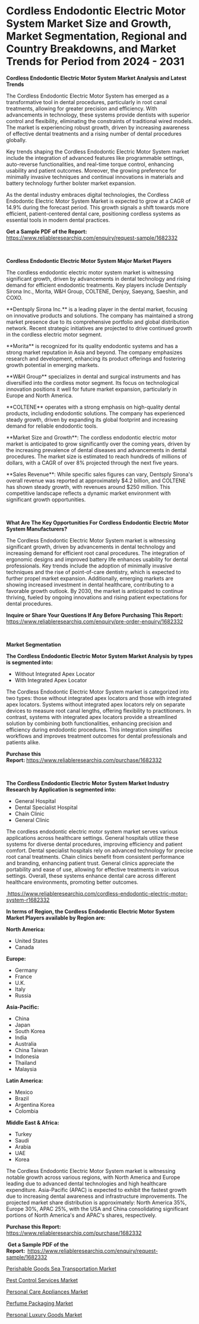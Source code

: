 <p><h1>Cordless Endodontic Electric Motor System Market Size and Growth, Market Segmentation, Regional and Country Breakdowns, and Market Trends for Period from 2024 -  2031</h1></p><p><strong>Cordless Endodontic Electric Motor System Market Analysis and Latest Trends</strong></p>
<p><p>The Cordless Endodontic Electric Motor System has emerged as a transformative tool in dental procedures, particularly in root canal treatments, allowing for greater precision and efficiency. With advancements in technology, these systems provide dentists with superior control and flexibility, eliminating the constraints of traditional wired models. The market is experiencing robust growth, driven by increasing awareness of effective dental treatments and a rising number of dental procedures globally.</p><p>Key trends shaping the Cordless Endodontic Electric Motor System market include the integration of advanced features like programmable settings, auto-reverse functionalities, and real-time torque control, enhancing usability and patient outcomes. Moreover, the growing preference for minimally invasive techniques and continual innovations in materials and battery technology further bolster market expansion. </p><p>As the dental industry embraces digital technologies, the Cordless Endodontic Electric Motor System Market is expected to grow at a CAGR of 14.9% during the forecast period. This growth signals a shift towards more efficient, patient-centered dental care, positioning cordless systems as essential tools in modern dental practices.</p></p>
<p><strong>Get a Sample PDF of the Report:&nbsp;</strong> <a href="https://www.reliableresearchiq.com/enquiry/request-sample/1682332?utm_campaign=1834&utm_medium=2&utm_source=Github&utm_content=ia&utm_term=11122024&utm_id=cordless-endodontic-electric-motor-system">https://www.reliableresearchiq.com/enquiry/request-sample/1682332</a></p>
<p>&nbsp;</p>
<p><strong>Cordless Endodontic Electric Motor System Major Market Players</strong></p>
<p><p>The cordless endodontic electric motor system market is witnessing significant growth, driven by advancements in dental technology and rising demand for efficient endodontic treatments. Key players include Dentsply Sirona Inc., Morita, W&H Group, COLTENE, Denjoy, Saeyang, Saeshin, and COXO.</p><p>**Dentsply Sirona Inc.** is a leading player in the dental market, focusing on innovative products and solutions. The company has maintained a strong market presence due to its comprehensive portfolio and global distribution network. Recent strategic initiatives are projected to drive continued growth in the cordless electric motor segment.</p><p>**Morita** is recognized for its quality endodontic systems and has a strong market reputation in Asia and beyond. The company emphasizes research and development, enhancing its product offerings and fostering growth potential in emerging markets.</p><p>**W&H Group** specializes in dental and surgical instruments and has diversified into the cordless motor segment. Its focus on technological innovation positions it well for future market expansion, particularly in Europe and North America.</p><p>**COLTENE** operates with a strong emphasis on high-quality dental products, including endodontic solutions. The company has experienced steady growth, driven by expanding its global footprint and increasing demand for reliable endodontic tools.</p><p>**Market Size and Growth**: The cordless endodontic electric motor market is anticipated to grow significantly over the coming years, driven by the increasing prevalence of dental diseases and advancements in dental procedures. The market size is estimated to reach hundreds of millions of dollars, with a CAGR of over 8% projected through the next five years.</p><p>**Sales Revenue**: While specific sales figures can vary, Dentsply Sirona's overall revenue was reported at approximately $4.2 billion, and COLTENE has shown steady growth, with revenues around $250 million. This competitive landscape reflects a dynamic market environment with significant growth opportunities.</p></p>
<p>&nbsp;</p>
<p><strong>What Are The Key Opportunities For Cordless Endodontic Electric Motor System Manufacturers?</strong></p>
<p><p>The Cordless Endodontic Electric Motor System market is witnessing significant growth, driven by advancements in dental technology and increasing demand for efficient root canal procedures. The integration of ergonomic designs and improved battery life enhances usability for dental professionals. Key trends include the adoption of minimally invasive techniques and the rise of point-of-care dentistry, which is expected to further propel market expansion. Additionally, emerging markets are showing increased investment in dental healthcare, contributing to a favorable growth outlook. By 2030, the market is anticipated to continue thriving, fueled by ongoing innovations and rising patient expectations for dental procedures.</p></p>
<p><strong>Inquire or Share Your Questions If Any Before Purchasing This Report:</strong> <a href="https://www.reliableresearchiq.com/enquiry/pre-order-enquiry/1682332?utm_campaign=1834&utm_medium=2&utm_source=Github&utm_content=ia&utm_term=11122024&utm_id=cordless-endodontic-electric-motor-system">https://www.reliableresearchiq.com/enquiry/pre-order-enquiry/1682332</a></p>
<p>&nbsp;</p>
<p><strong>Market Segmentation</strong></p>
<p><strong>The Cordless Endodontic Electric Motor System Market Analysis by types is segmented into:</strong></p>
<p><ul><li>Without Integrated Apex Locator</li><li>With Integrated Apex Locator</li></ul></p>
<p><p>The Cordless Endodontic Electric Motor System market is categorized into two types: those without integrated apex locators and those with integrated apex locators. Systems without integrated apex locators rely on separate devices to measure root canal lengths, offering flexibility to practitioners. In contrast, systems with integrated apex locators provide a streamlined solution by combining both functionalities, enhancing precision and efficiency during endodontic procedures. This integration simplifies workflows and improves treatment outcomes for dental professionals and patients alike.</p></p>
<p><strong>Purchase this Report:&nbsp;</strong><a href="https://www.reliableresearchiq.com/purchase/1682332?utm_campaign=1834&utm_medium=2&utm_source=Github&utm_content=ia&utm_term=11122024&utm_id=cordless-endodontic-electric-motor-system">https://www.reliableresearchiq.com/purchase/1682332</a></p>
<p>&nbsp;</p>
<p><strong>The Cordless Endodontic Electric Motor System Market Industry Research by Application is segmented into:</strong></p>
<p><ul><li>General Hospital</li><li>Dental Specialist Hospital</li><li>Chain Clinic</li><li>General Clinic</li></ul></p>
<p><p>The cordless endodontic electric motor system market serves various applications across healthcare settings. General hospitals utilize these systems for diverse dental procedures, improving efficiency and patient comfort. Dental specialist hospitals rely on advanced technology for precise root canal treatments. Chain clinics benefit from consistent performance and branding, enhancing patient trust. General clinics appreciate the portability and ease of use, allowing for effective treatments in various settings. Overall, these systems enhance dental care across different healthcare environments, promoting better outcomes.</p></p>
<p><a href="https://www.reliableresearchiq.com/cordless-endodontic-electric-motor-system-r1682332?utm_campaign=1834&utm_medium=2&utm_source=Github&utm_content=ia&utm_term=11122024&utm_id=cordless-endodontic-electric-motor-system">&nbsp;https://www.reliableresearchiq.com/cordless-endodontic-electric-motor-system-r1682332</a></p>
<p><strong>In terms of Region, the Cordless Endodontic Electric Motor System Market Players available by Region are:</strong></p>
<p>
    <p> <strong> North America: </strong>
        <ul>
            <li>United States</li>
            <li>Canada</li>
        </ul>
        </p> 
    <p> <strong> Europe: </strong>
        <ul>
            <li>Germany</li>
            <li>France</li>
            <li>U.K.</li>
            <li>Italy</li>
            <li>Russia</li>
        </ul>
        </p> 
    <p> <strong> Asia-Pacific: </strong>
        <ul>
            <li>China</li>
            <li>Japan</li>
            <li>South Korea</li>
            <li>India</li>
            <li>Australia</li>
            <li>China Taiwan</li>
            <li>Indonesia</li>
            <li>Thailand</li>
            <li>Malaysia</li>
        </ul>
        </p> 
    <p> <strong> Latin America: </strong>
        <ul>
            <li>Mexico</li>
            <li>Brazil</li>
            <li>Argentina Korea</li>
            <li>Colombia</li>
        </ul>
        </p> 
    <p> <strong> Middle East & Africa: </strong>
        <ul>
            <li>Turkey</li>
            <li>Saudi</li>
            <li>Arabia</li>
            <li>UAE</li>
            <li>Korea</li>
        </ul>
    </p>
    </p>
<p><p>The Cordless Endodontic Electric Motor System market is witnessing notable growth across various regions, with North America and Europe leading due to advanced dental technologies and high healthcare expenditure. Asia-Pacific (APAC) is expected to exhibit the fastest growth due to increasing dental awareness and infrastructure improvements. The projected market share distribution is approximately: North America 35%, Europe 30%, APAC 25%, with the USA and China consolidating significant portions of North America's and APAC's shares, respectively.</p></p>
<p><strong>Purchase this Report: </strong><a href="https://www.reliableresearchiq.com/purchase/1682332?utm_campaign=1834&utm_medium=2&utm_source=Github&utm_content=ia&utm_term=11122024&utm_id=cordless-endodontic-electric-motor-system">https://www.reliableresearchiq.com/purchase/1682332</a></p>
<p>&nbsp;<strong>Get a Sample PDF of the Report:&nbsp;&nbsp;</strong><a href="https://www.reliableresearchiq.com/enquiry/request-sample/1682332?utm_campaign=1834&utm_medium=2&utm_source=Github&utm_content=ia&utm_term=11122024&utm_id=cordless-endodontic-electric-motor-system">https://www.reliableresearchiq.com/enquiry/request-sample/1682332</a></p>
<p><strong></strong></p>
<p><p><a href="https://www.linkedin.com/pulse/p-factrackr-ho6he?utm_campaign=1834&utm_medium=2&utm_source=Github&utm_content=ia&utm_term=11122024&utm_id=cordless-endodontic-electric-motor-system">Perishable Goods Sea Transportation Market</a></p><p><a href="https://www.linkedin.com/pulse/rev-athenaur-okk4f?utm_campaign=1834&utm_medium=2&utm_source=Github&utm_content=ia&utm_term=11122024&utm_id=cordless-endodontic-electric-motor-system">Pest Control Services Market</a></p><p><a href="https://www.linkedin.com/pulse/size-estimationof-personal-care-appliances-market-forecast-iuzaf?utm_campaign=1834&utm_medium=2&utm_source=Github&utm_content=ia&utm_term=11122024&utm_id=cordless-endodontic-electric-motor-system">Personal Care Appliances Market</a></p><p><a href="https://www.linkedin.com/pulse/p-factrackr-ho6he?utm_campaign=1834&utm_medium=2&utm_source=Github&utm_content=ia&utm_term=11122024&utm_id=cordless-endodontic-electric-motor-system">Perfume Packaging Market</a></p><p><a href="https://www.linkedin.com/pulse/identifying-growth-drivers-comprehensive-analysis-personal-luxury-f0y9f?utm_campaign=1834&utm_medium=2&utm_source=Github&utm_content=ia&utm_term=11122024&utm_id=cordless-endodontic-electric-motor-system">Personal Luxury Goods Market</a></p></p>